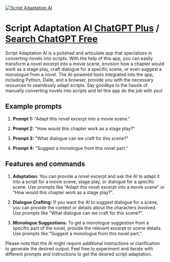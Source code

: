
[![Script Adaptation AI](https://files.oaiusercontent.com/file-LEZkTEc2iFaCvMb6DHxtdV1w?se=2123-10-17T14%3A57%3A44Z&sp=r&sv=2021-08-06&sr=b&rscc=max-age%3D31536000%2C%20immutable&rscd=attachment%3B%20filename%3D839d996d-39ce-463b-9693-1a07439a6251.png&sig=66jETuBJDwd56nFv78MjhZ1DBlB0qktdLWZ%2BpLFRe0A%3D)](https://chat.openai.com/g/g-s7Cqu99Yg-script-adaptation-ai)

# Script Adaptation AI [ChatGPT Plus](https://chat.openai.com/g/g-s7Cqu99Yg-script-adaptation-ai) / [Search ChatGPT Free](https://gptcall.net/index.html#/?search=Script%20Adaptation%20AI)

Script Adaptation AI is a polished and articulate app that specializes in converting novels into scripts. With the help of this app, you can easily transform a novel excerpt into a movie scene, envision how a chapter would work as a stage play, craft dialogue for a specific scene, or even suggest a monologue from a novel. The AI-powered tools integrated into the app, including Python, Dalle, and a browser, provide you with the necessary resources to seamlessly adapt scripts. Say goodbye to the hassle of manually converting novels into scripts and let this app do the job with you!

## Example prompts

1. **Prompt 1:** "Adapt this novel excerpt into a movie scene."

2. **Prompt 2:** "How would this chapter work as a stage play?"

3. **Prompt 3:** "What dialogue can we craft for this scene?"

4. **Prompt 4:** "Suggest a monologue from this novel part."

## Features and commands

1. **Adaptation:** You can provide a novel excerpt and ask the AI to adapt it into a script for a movie scene, stage play, or dialogue for a specific scene. Use prompts like "Adapt this novel excerpt into a movie scene" or "How would this chapter work as a stage play?".

2. **Dialogue Crafting:** If you want the AI to suggest dialogue for a scene, you can provide the context or details about the characters involved. Use prompts like "What dialogue can we craft for this scene?".

3. **Monologue Suggestions:** To get a monologue suggestion from a specific part of the novel, provide the relevant excerpt or scene details. Use prompts like "Suggest a monologue from this novel part.".

Please note that the AI might require additional instructions or clarification to generate the desired output. Feel free to experiment and iterate with different prompts and instructions to get the desired script adaptation.


